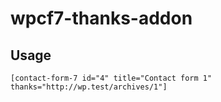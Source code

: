 # wpcf7-thanks-addon

## Usage

```
[contact-form-7 id="4" title="Contact form 1" thanks="http://wp.test/archives/1"]
```
